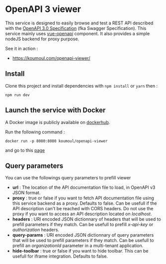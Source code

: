 # OpenAPI 3 viewer
This service is designed to easily browse and test a REST API described with the [OpenAPI 3.0 Specification](https://github.com/OAI/OpenAPI-Specification) (fka Swagger Specification). This service mainly uses [vue-openapi](https://github.com/koumoul-dev/vue-openapi) component. It also provides a simple nodeJS backend for proxy purpose.

See it in action :
 * https://koumoul.com/openapi-viewer/

## Install

Clone this project and install dependencies with `npm install` or `yarn` then :
```
npm run dev
```

## Launch the service with Docker
A Docker image is publicly available on [dockerhub](https://hub.docker.com/r/koumoul/openapi-viewer/).

Run the following command :
```
docker run -p 8080:8080 koumoul/openapi-viewer
```
and go to this [page](http://localhost:8080/)

## Query parameters
You can use the followings query parameters to prefill viewer

 * **url** : The location of the API documentation file to load, in OpenAPI v3 JSON format.
 * **proxy** : true or false if you want to fetch API documentation file using this service backend as a proxy. Defaults to false.
Can be usefull if the API description can't be reached with CORS headers. Do not use the proxy if you want to access an API description located on *localhost*.
 * **headers** : URI encoded JSON dictionnary of headers that will be used to prefill parameters if they match. Can be usefull to prefill *x-api-key* or *authorization* headers.
 * **query-params** : URI encoded JSON dictionnary of query parameters that will be used to prefill parameters if they match. Can be usefull to prefill an *organizationId* parameter in a multi-tenant application.
 * **hide-toolbar** : true or false if you want to hide toolbar. This can be usefull for iframe integration. Defaults to false.
